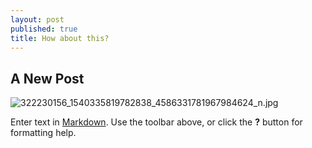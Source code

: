 ```yaml
---
layout: post
published: true
title: How about this?
---
```

## A New Post
 
 ![322230156_1540335819782838_4586331781967984624_n.jpg]({{site.baseurl}}/assets/media/322230156_1540335819782838_4586331781967984624_n.jpg)


Enter text in [Markdown](http://daringfireball.net/projects/markdown/). Use the toolbar above, or click the **?** button for formatting help.
